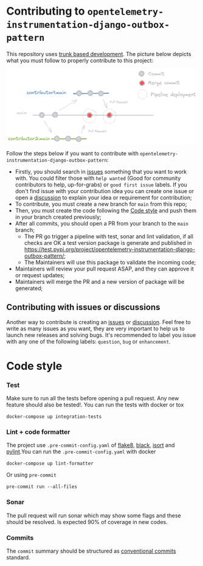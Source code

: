 # Contributing to `opentelemetry-instrumentation-django-outbox-pattern`

This repository uses [trunk based development](https://github.com/cgbystrom/awesome-trunk-based-dev). The picture below depicts what you must follow to properly contribute to this project:

![git-workflow](./docs/git-workflow.png?raw=true)

Follow the steps below if you want to contribute with `opentelemetry-instrumentation-django-outbox-pattern`:

- Firstly, you should search in [issues](https://github.com/juntossomosmais/opentelemetry-instrumentation-django-outbox-pattern/issues) something that you want to work with. You could filter those with `help wanted` (Good for community contributors to help, up-for-grabs) or `good first issue` labels. If you don't find issue with your contribution idea you can create one issue or open a [discussion](https://github.com/juntossomosmais/opentelemetry-instrumentation-django-outbox-pattern/discussions) to explain your idea or requirement for contribution;
- To contribute, you must create a new branch for `main` from this repo;
- Then, you must create the code following the [Code style](#code-style) and push them in your branch created previously;
- After all commits, you should open a PR from your branch to the `main` branch;
  - The PR go trigger a pipeline with test, sonar and lint validation, if all checks are OK a test version package is generate and published in https://test.pypi.org/project/opentelemetry-instrumentation-django-outbox-pattern/;
  - The Maintainers will use this package to validate the incoming code; 
- Maintainers will review your pull request ASAP, and they can approve it or request updates;
- Maintainers will merge the PR and a new version of package will be generated;

## Contributing with issues or discussions

Another way to contribute is creating an [issues](https://github.com/juntossomosmais/opentelemetry-instrumentation-django-outbox-pattern/issues) or [discussion](https://github.com/juntossomosmais/opentelemetry-instrumentation-django-outbox-pattern/discussion). Feel free to write as many issues as you want, they are very important to help us to launch new releases and solving bugs. It's recommended to label you issue with any one of the following labels: `question`, `bug` or `enhancement`.

# Code style

### Test

Make sure to run all the tests before opening a pull request. Any new feature should also be tested!. You can run the tests with docker or tox

```shell
docker-compose up integration-tests
```

### Lint + code formatter
The project use `.pre-commit-config.yaml` of [flake8](https://github.com/pycqa/flake8), [black](https://black.readthedocs.io/en/stable/), [isort](https://pycqa.github.io/isort/) and [pylint](https://pylint.org/).You can run the `.pre-commit-config.yaml` with docker

```shell
docker-compose up lint-formatter
```

Or using `pre-commit`

```shell
pre-commit run --all-files
```

### Sonar

The pull request will run sonar which may show some flags and these should be resolved. Is expected 90% of coverage in new codes.

### Commits

The `commit` summary should be structured as [conventional commits](https://www.conventionalcommits.org/en/v1.0.0/) standard.
